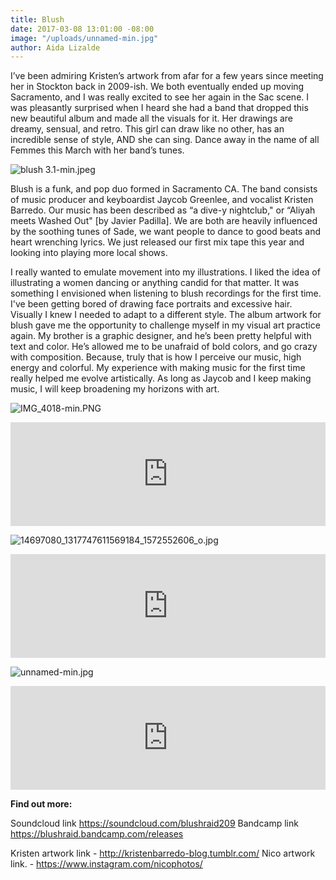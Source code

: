 ```yaml
---
title: Blush
date: 2017-03-08 13:01:00 -08:00
image: "/uploads/unnamed-min.jpg"
author: Aida Lizalde
---
```


I’ve been admiring Kristen’s artwork from afar for a few years since meeting her in Stockton back in 2009-ish. We both eventually ended up moving Sacramento, and I was really excited to see her again in the Sac scene. I was pleasantly surprised when I heard she had a band that dropped this new beautiful album and made all the visuals for it. Her drawings are dreamy, sensual, and retro. This girl can draw like no other, has an incredible sense of style, AND she can sing. Dance away in the name of all Femmes this March with her band’s tunes. 

![blush 3.1-min.jpeg](/uploads/blush%203.1-min.jpeg)

Blush is a funk, and pop duo formed in Sacramento CA. The band consists of music producer and keyboardist Jaycob Greenlee, and vocalist Kristen Barredo. Our music has been described as “a dive-y nightclub," or “Aliyah meets Washed Out" [by Javier Padilla]. We are both are heavily influenced by the soothing tunes of Sade, we want people to dance to good beats and heart wrenching lyrics. We just released our first mix tape this year and looking into playing more local shows.

I really wanted to emulate movement into my illustrations.  I liked the idea of illustrating a women dancing or anything candid for that matter. It was something I envisioned when listening to blush recordings for the first time. I've been getting bored of drawing face portraits and excessive hair. Visually I knew I needed to adapt to a different style. The album artwork for blush gave me the opportunity to challenge myself in my visual art practice again. My brother is a graphic designer, and he’s been pretty helpful with text and color. He’s allowed me to be unafraid of bold colors, and go crazy with composition. Because, truly that is how I perceive our music,  high energy and colorful. My experience with making music for the first time really helped me evolve artistically. As long as Jaycob and I keep making music, I will keep broadening my horizons with art.

![IMG_4018-min.PNG](/uploads/IMG_4018-min.PNG)

<iframe width="100%" height="166" scrolling="no" frameborder="no" src="https://w.soundcloud.com/player/?url=https%3A//api.soundcloud.com/tracks/305014707&amp;color=ff5500&amp;auto_play=false&amp;hide_related=false&amp;show_comments=true&amp;show_user=true&amp;show_reposts=false"></iframe>

![14697080_1317747611569184_1572552606_o.jpg](/uploads/14697080_1317747611569184_1572552606_o.jpg)

<iframe width="100%" height="166" scrolling="no" frameborder="no" src="https://w.soundcloud.com/player/?url=https%3A//api.soundcloud.com/tracks/305014293&amp;color=ff5500&amp;auto_play=false&amp;hide_related=false&amp;show_comments=true&amp;show_user=true&amp;show_reposts=false"></iframe>

![unnamed-min.jpg](/uploads/unnamed-min.jpg)
 
<iframe width="100%" height="166" scrolling="no" frameborder="no" src="https://w.soundcloud.com/player/?url=https%3A//api.soundcloud.com/tracks/305014880&amp;color=ff5500&amp;auto_play=false&amp;hide_related=false&amp;show_comments=true&amp;show_user=true&amp;show_reposts=false"></iframe>

**Find out more:**

Soundcloud link https://soundcloud.com/blushraid209
Bandcamp link https://blushraid.bandcamp.com/releases

Kristen artwork link - http://kristenbarredo-blog.tumblr.com/
Nico artwork link. - https://www.instagram.com/nicophotos/